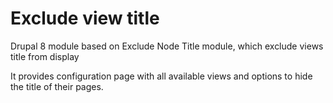 # Exclude view title
Drupal 8 module based on Exclude Node Title module,
which exclude views title from display

It provides configuration page with all available views
and options to hide the title of their pages.
